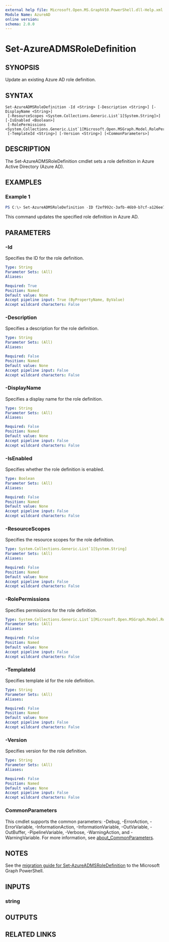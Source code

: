 ```yaml
---
external help file: Microsoft.Open.MS.GraphV10.PowerShell.dll-Help.xml
Module Name: AzureAD
online version:
schema: 2.0.0
---
```


# Set-AzureADMSRoleDefinition

## SYNOPSIS
Update an existing Azure AD role definition.

## SYNTAX

```
Set-AzureADMSRoleDefinition -Id <String> [-Description <String>] [-DisplayName <String>]
 [-ResourceScopes <System.Collections.Generic.List`1[System.String]>] [-IsEnabled <Boolean>]
 [-RolePermissions <System.Collections.Generic.List`1[Microsoft.Open.MSGraph.Model.RolePermission]>]
 [-TemplateId <String>] [-Version <String>] [<CommonParameters>]
```

## DESCRIPTION
The Set-AzureADMSRoleDefinition cmdlet sets a role definition in Azure Active Directory (Azure AD).

## EXAMPLES

### Example 1
```powershell
PS C:\> Set-AzureADMSRoleDefinition -ID f2ef992c-3afb-46b9-b7cf-a126ee74c451 -DisplayName 'UpdatedDisplayName'
```

This command updates the specified role definition in Azure AD.

## PARAMETERS

### -Id
Specifies the ID for the role definition.

```yaml
Type: String
Parameter Sets: (All)
Aliases:

Required: True
Position: Named
Default value: None
Accept pipeline input: True (ByPropertyName, ByValue)
Accept wildcard characters: False
```

### -Description
Specifies a description for the role definition.

```yaml
Type: String
Parameter Sets: (All)
Aliases:

Required: False
Position: Named
Default value: None
Accept pipeline input: False
Accept wildcard characters: False
```

### -DisplayName
Specifies a display name for the role definition.

```yaml
Type: String
Parameter Sets: (All)
Aliases:

Required: False
Position: Named
Default value: None
Accept pipeline input: False
Accept wildcard characters: False
```

### -IsEnabled
Specifies whether the role definition is enabled.

```yaml
Type: Boolean
Parameter Sets: (All)
Aliases:

Required: False
Position: Named
Default value: None
Accept pipeline input: False
Accept wildcard characters: False
```

### -ResourceScopes
Specifies the resource scopes for the role definition.

```yaml
Type: System.Collections.Generic.List`1[System.String]
Parameter Sets: (All)
Aliases:

Required: False
Position: Named
Default value: None
Accept pipeline input: False
Accept wildcard characters: False
```

### -RolePermissions
Specifies permissions for the role definition.

```yaml
Type: System.Collections.Generic.List`1[Microsoft.Open.MSGraph.Model.RolePermission]
Parameter Sets: (All)
Aliases:

Required: False
Position: Named
Default value: None
Accept pipeline input: False
Accept wildcard characters: False
```

### -TemplateId
Specifies template id for the role definition.

```yaml
Type: String
Parameter Sets: (All)
Aliases:

Required: False
Position: Named
Default value: None
Accept pipeline input: False
Accept wildcard characters: False
```

### -Version
Specifies version for the role definition.

```yaml
Type: String
Parameter Sets: (All)
Aliases:

Required: False
Position: Named
Default value: None
Accept pipeline input: False
Accept wildcard characters: False
```

### CommonParameters
This cmdlet supports the common parameters: -Debug, -ErrorAction, -ErrorVariable, -InformationAction, -InformationVariable, -OutVariable, -OutBuffer, -PipelineVariable, -Verbose, -WarningAction, and -WarningVariable. For more information, see [about_CommonParameters](http://go.microsoft.com/fwlink/?LinkID=113216).

## NOTES

See the [migration guide for Set-AzureADMSRoleDefinition](./migrate/Set-AzureADMSRoleDefinition.md) to the Microsoft Graph PowerShell.

## INPUTS

### string
## OUTPUTS

## RELATED LINKS

